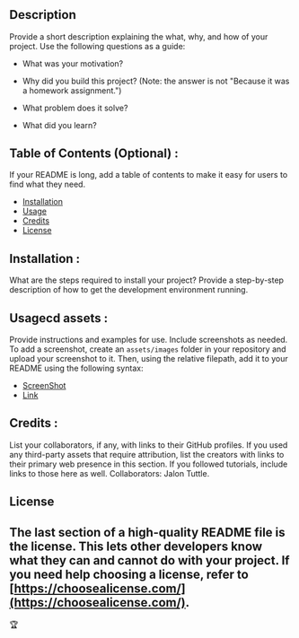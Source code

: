 <!-- Read Me -->

# <Horiseon Ecommerce Agency>
## Description
Provide a short description explaining the what, why, and how of your project. Use the following questions as a guide:
- What was your motivation?
<!-- What:  Greater accessability by implenting semantic HTML elements. -->
- Why did you build this project? (Note: the answer is not "Because it was a homework assignment.")
<!-- Why:   To increase clarification of elements and help boost esposure of the website via improving HTML. -->
- What problem does it solve?
<!-- What:  To more clearly describe element meaning between the browser and the developer. -->
- What did you learn?
<!-- What:  I learned benefits of increasing the efficiency of communication between browser and developer. -->

## Table of Contents (Optional) : <!-- N/A -->
If your README is long, add a table of contents to make it easy for users to find what they need.
- [Installation](#installation)
- [Usage](#usage)
- [Credits](#credits)
- [License](#license)

## Installation : <!-- N/A -->
What are the steps required to install your project? Provide a step-by-step description of how to get the development environment running.

## Usagecd assets : <!-- See line 153 -->
Provide instructions and examples for use. Include screenshots as needed.
To add a screenshot, create an `assets/images` folder in your repository and upload your screenshot to it. Then, using the relative filepath, add it to your README using the following syntax:

   - [ScreenShot](https://github.com/Zartender/Horiseon-Ecommerce-Marketing-Agency/blob/main/assets/images/Screen%20Shot%202021-09-30%20at%204.08.31%20PM.png)
   - [Link](https://zartender.github.io/Horiseon-Ecommerce-Marketing-Agency/)

    
## Credits : <!-- See line 159 -->
List your collaborators, if any, with links to their GitHub profiles.
If you used any third-party assets that require attribution, list the creators with links to their primary web presence in this section.
If you followed tutorials, include links to those here as well.
    Collaborators: Jalon Tuttle.

## License <!-- See LICENSE.TXT in source code root directory -->
The last section of a high-quality README file is the license. This lets other developers know what they can and cannot do with your project. If you need help choosing a license, refer to [https://choosealicense.com/](https://choosealicense.com/).
---
🏆 